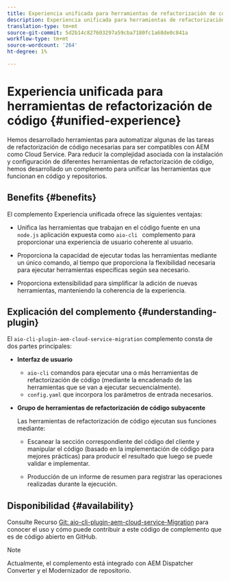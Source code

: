 ```yaml
---
title: Experiencia unificada para herramientas de refactorización de código
description: Experiencia unificada para herramientas de refactorización de código
translation-type: tm+mt
source-git-commit: 5d2b14c827603297a59cba7180fc1a68de0c841a
workflow-type: tm+mt
source-wordcount: '264'
ht-degree: 1%

---
```



# Experiencia unificada para herramientas de refactorización de código {#unified-experience}

Hemos desarrollado herramientas para automatizar algunas de las tareas de refactorización de código necesarias para ser compatibles con AEM como Cloud Service. Para reducir la complejidad asociada con la instalación y configuración de diferentes herramientas de refactorización de código, hemos desarrollado un complemento para unificar las herramientas que funcionan en código y repositorios.

## Benefits {#benefits}

El complemento Experiencia unificada ofrece las siguientes ventajas:

* Unifica las herramientas que trabajan en el código fuente en una `node.js` aplicación expuesta como `aio-cli ` complemento para proporcionar una experiencia de usuario coherente al usuario.

* Proporciona la capacidad de ejecutar todas las herramientas mediante un único comando, al tiempo que proporciona la flexibilidad necesaria para ejecutar herramientas específicas según sea necesario.

* Proporciona extensibilidad para simplificar la adición de nuevas herramientas, manteniendo la coherencia de la experiencia.

## Explicación del complemento {#understanding-plugin}

El `aio-cli-plugin-aem-cloud-service-migration` complemento consta de dos partes principales:

* **Interfaz de usuario**

   * `aio-cli` comandos para ejecutar una o más herramientas de refactorización de código (mediante la encadenado de las herramientas que se van a ejecutar secuencialmente).
   * `config.yaml` que incorpora los parámetros de entrada necesarios.

* **Grupo de herramientas de refactorización de código subyacente**

   Las herramientas de refactorización de código ejecutan sus funciones mediante:

   * Escanear la sección correspondiente del código del cliente y manipular el código (basado en la implementación de código para mejores prácticas) para producir el resultado que luego se puede validar e implementar.

   * Producción de un informe de resumen para registrar las operaciones realizadas durante la ejecución.

## Disponibilidad {#availability}

Consulte Recurso [Git: aio-cli-plugin-aem-cloud-service-Migration](https://github.com/adobe/aio-cli-plugin-aem-cloud-service-migration) para conocer el uso y cómo puede contribuir a este código de complemento que es de código abierto en GitHub.

>[!NOTE]
>Actualmente, el complemento está integrado con AEM Dispatcher Converter y el Modernizador de repositorio.
